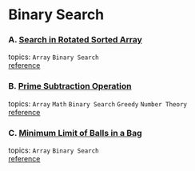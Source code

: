 # Binary Search
### A. [Search in Rotated Sorted Array](./PA/readme.md)
topics: `Array` `Binary Search`  
[reference](https://leetcode.com/problems/search-in-rotated-sorted-array/description/)

### B. [Prime Subtraction Operation](./PB/readme.md)
topics: `Array` `Math` `Binary Search` `Greedy` `Number Theory`  
[reference](https://leetcode.com/problems/prime-subtraction-operation/description/)

### C. [Minimum Limit of Balls in a Bag](./PC/readme.md)
topics: `Array` `Binary Search`  
[reference](https://leetcode.com/problems/minimum-limit-of-balls-in-a-bag/description/)